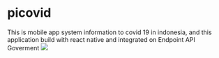 # picovid
This is mobile app system information to covid 19 in indonesia, and this application build with react native and integrated on Endpoint API Goverment
<img src="https://i.ibb.co/Qc4ZzFB/slide-picovid.jpg" />

